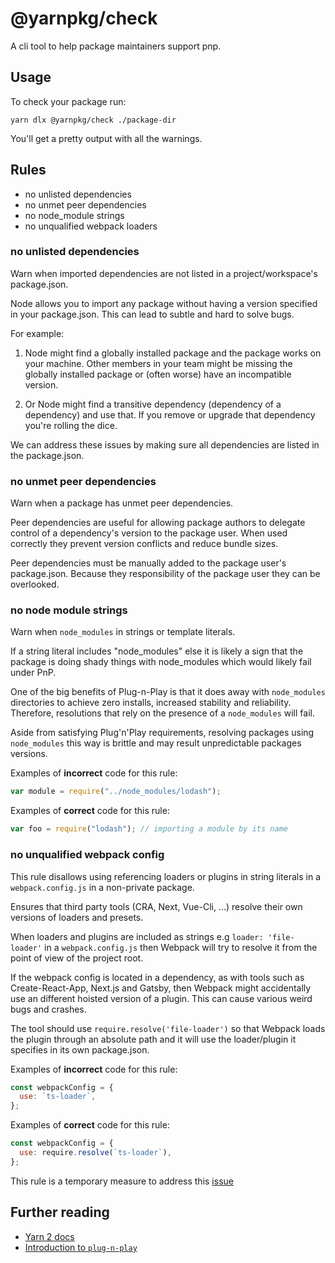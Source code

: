 # @yarnpkg/check

A cli tool to help package maintainers support pnp.

## Usage

To check your package run:

`yarn dlx @yarnpkg/check ./package-dir`

You'll get a pretty output with all the warnings.

## Rules

- no unlisted dependencies
- no unmet peer dependencies
- no node_module strings
- no unqualified webpack loaders

### no unlisted dependencies

Warn when imported dependencies are not listed in a project/workspace's package.json.

Node allows you to import any package without having a version specified in your package.json. This can lead to subtle and hard to solve bugs. 

For example: 
1. Node might find a globally installed package and the package works on your machine. Other members in your team might be missing the globally installed package or (often worse) have an incompatible version.

2. Or Node might find a transitive dependency (dependency of a dependency) and use that. If you remove or upgrade that dependency you're rolling the dice.

We can address these issues by making sure all dependencies are listed in the package.json. 

### no unmet peer dependencies

Warn when a package has unmet peer dependencies.

Peer dependencies are useful for allowing package authors to delegate control of a dependency's version to the package user. When used correctly they prevent version conflicts and reduce bundle sizes.

Peer dependencies must be manually added to the package user's package.json. Because they responsibility of the package user they can be overlooked. 

### no node module strings

Warn when `node_modules` in strings or template literals.

If a string literal includes "node_modules" else it is likely a sign that the package is doing shady things with node_modules which would likely fail under PnP.

One of the big benefits of Plug-n-Play is that it does away with `node_modules` directories to achieve zero installs, increased stability and reliability. Therefore, resolutions that rely on the presence of a `node_modules` will fail.

Aside from satisfying Plug'n'Play requirements, resolving packages using `node_modules` this way is brittle and may result unpredictable packages versions.

Examples of **incorrect** code for this rule:

```js
var module = require("../node_modules/lodash");
```

Examples of **correct** code for this rule:

```js
var foo = require("lodash"); // importing a module by its name
```

### no unqualified webpack config

This rule disallows using referencing loaders or plugins in string literals in a `webpack.config.js` in a non-private package.

Ensures that third party tools (CRA, Next, Vue-Cli, ...) resolve their own versions of loaders and presets.

When loaders and plugins are included as strings e.g `loader: 'file-loader'` in a `webpack.config.js` then Webpack will try to resolve it from the point of view of the project root. 

If the webpack config is located in a dependency, as with tools such as Create-React-App, Next.js and Gatsby, then Webpack might accidentally use an different hoisted version of a plugin. This can cause various weird bugs and crashes.

The tool should use `require.resolve('file-loader')` so that Webpack loads the plugin through an absolute path and it will use the loader/plugin it specifies in its own package.json.

Examples of **incorrect** code for this rule:

```js
const webpackConfig = {
  use: `ts-loader`,
};
```

Examples of **correct** code for this rule:

```js
const webpackConfig = {
  use: require.resolve(`ts-loader`),
};
```

This rule is a temporary measure to address this [issue](https://github.com/webpack/webpack/issues/9648)

## Further reading

* [Yarn 2 docs](https://next.yarnpkg.com)
* [Introduction to `plug-n-play`](https://next.yarnpkg.com/features/pnp)
